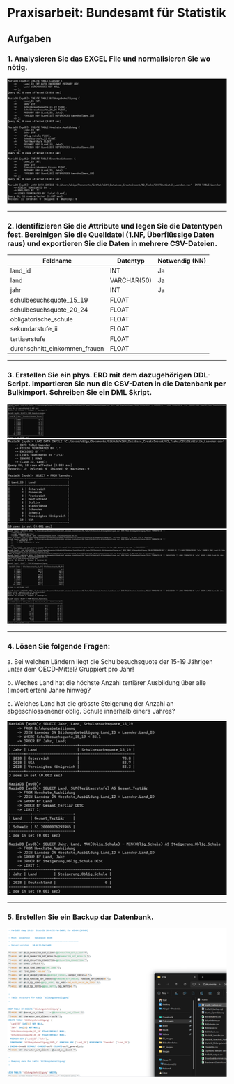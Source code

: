 # Praxisarbeit: Bundesamt für Statistik

## Aufgaben

### 1. Analysieren Sie das EXCEL File und normalisieren Sie wo nötig.

![sdf](https://github.com/abigailtech/m164_Database_CreateInsert/blob/main/02_Tasks/Images/Statistik_Create%20Table.png)


---

### 2. Identifizieren Sie die Attribute und legen Sie die Datentypen fest. Bereinigen Sie die Quelldatei (1.NF, Überflüssige Daten raus) und exportieren Sie die Daten in mehrere CSV-Dateien. 


| Feldname                     | Datentyp       | Notwendig (NN) |
|------------------------------|----------------|----------------|
| land_id                      | INT            | Ja             |
| land                          | VARCHAR(50)    | Ja             |
| jahr                          | INT            | Ja             |
| schulbesuchsquote_15_19       | FLOAT          |                |
| schulbesuchsquote_20_24       | FLOAT          |                |
| obligatorische_schule        | FLOAT          |                |
| sekundarstufe_ii              | FLOAT          |                |
| tertiaerstufe                 | FLOAT          |                |
| durchschnitt_einkommen_frauen  | FLOAT          |                |


---


### 3. Erstellen Sie ein phys. ERD mit dem dazugehörigen DDL-Script. Importieren Sie nun die CSV-Daten in die Datenbank per Bulkimport. Schreiben Sie ein DML Skript.

![sdf](https://github.com/abigailtech/m164_Database_CreateInsert/blob/main/02_Tasks/Images/Statistik_Import%20(2).png)
![fdg](https://github.com/abigailtech/m164_Database_CreateInsert/blob/main/02_Tasks/Images/Statistik_csvIMPOET.png)
![fg](https://github.com/abigailtech/m164_Database_CreateInsert/blob/main/02_Tasks/Images/sTATISTIK_iMPORT.png)

---

### 4. Lösen Sie folgende Fragen:
   
a.	Bei welchen Ländern liegt die Schulbesuchsquote der 15-19 Jährigen unter dem OECD-Mittel? Gruppiert pro Jahr!

b.	Weches Land hat die höchste Anzahl tertiärer Ausbildung über alle (importierten) Jahre hinweg?

c.	Welches Land hat die grösste Steigerung der Anzahl an abgeschlossenener oblig. Schule innerhalb einers Jahres?

![df](https://github.com/abigailtech/m164_Database_CreateInsert/blob/main/02_Tasks/Images/Statistik_Aufgabe4.png)

---

### 5. Erstellen Sie ein Backup dar Datenbank.

![df](https://github.com/abigailtech/m164_Database_CreateInsert/blob/main/02_Tasks/Images/Statistik_Dump%20erstellt.png)
